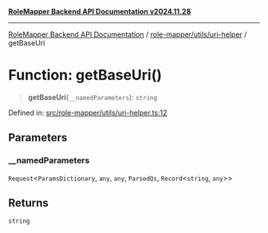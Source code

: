 [**RoleMapper Backend API Documentation v2024.11.28**](../../../../README.md)

***

[RoleMapper Backend API Documentation](../../../../modules.md) / [role-mapper/utils/uri-helper](../README.md) / getBaseUri

# Function: getBaseUri()

> **getBaseUri**(`__namedParameters`): `string`

Defined in: [src/role-mapper/utils/uri-helper.ts:12](https://github.com/FlowCraft-AG/RoleMapper/blob/c9acdd00838c66d920e7b437b70c88dfa20c9c4e/backend/src/role-mapper/utils/uri-helper.ts#L12)

## Parameters

### \_\_namedParameters

`Request`\<`ParamsDictionary`, `any`, `any`, `ParsedQs`, `Record`\<`string`, `any`\>\>

## Returns

`string`
